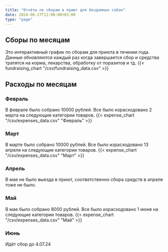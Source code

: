 ```yaml
---
title: "Отчёты по сборам в приют для бездомных собак"
date: 2024-06-27T12:00:00+03:00
type: "page"
---
```

## Сборы по месяцам
Это интерактивный график по сборам для приюта в течении года. Данные обновляются каждый раз когда завершается сбор и средства тратятся на корма, лекарства, обработку от поразитов и тд.
{{< fundraising_chart "/csv/fundraising_data.csv" >}}
## Расходы по месяцам
### Февраль
В феврале было собрано 10000 рублей. Все было израсходовано 2 марта на следующие категории товаров.
{{< expense_chart "/csv/expenses_data.csv" "Февраль" >}}
### Март
В марте было собрано 10000 рублей. Все было израсходовано 13 апреля на следующие категории товаров.
{{< expense_chart "/csv/expenses_data.csv" "Март" >}}
### Апрель
В мае не было выезда в приют, соответственно сбора средств в апреле тоже не было.
### Май
В мае было собрано 8000 рублей. Все было израсходовано 1 июня на следующие категории товаров.
{{< expense_chart "/csv/expenses_data.csv" "Май" >}}
### Июнь
Идёт сбор до 4.07.24
